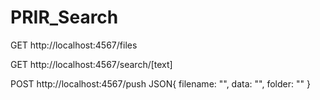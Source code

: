 # PRIR_Search

GET   http://localhost:4567/files

GET   http://localhost:4567/search/[text]

POST  http://localhost:4567/push
  JSON{
        filename: "",
        data: "",
        folder: ""
     }
